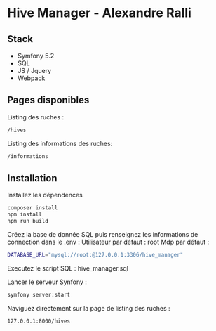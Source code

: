 # Hive Manager - Alexandre Ralli

## Stack

- Symfony 5.2
- SQL
- JS / Jquery
- Webpack


## Pages disponibles

Listing des ruches :
```sh
/hives
```
Listing des informations des ruches:
```sh
/informations
```

## Installation

Installez les dépendences

```sh
composer install
npm install
npm run build
```

Créez la base de donnée SQL puis renseignez les informations de connection dans le .env :
Utilisateur par défaut  : root
Mdp par défaut : 
```sh
DATABASE_URL="mysql://root:@127.0.0.1:3306/hive_manager"
```

Executez le script SQL : hive_manager.sql

Lancer le serveur Synfony : 
```sh
symfony server:start
```
Naviguez directement sur la page de listing des ruches :

```sh
127.0.0.1:8000/hives
```
